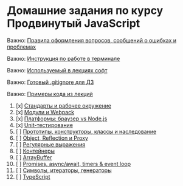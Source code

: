 # Домашние задания по курсу Продвинутый JavaScript

Важно: [Правила оформления вопросов, сообщений о ошибках и проблемах](report-requirements.md)

Важно: [Инструкция по работе в терминале](terminal.md)

Важно: [Используемый в лекциях софт](software.md)

Важно: [Готовый .gitignore для ДЗ](.gitignore)

Важно: [Примеры кода из лекций](https://github.com/netology-code/ajs-code/tree/ajs8)

1. [x] [Стандарты и рабочее окружение](workspace/)
1. [x] [Модули и Webpack](modules/)
1. [x] [Платформы: браузер vs Node.js](platforms/)
1. [x] [Unit-тестирование](test-ci/)
1. [ ] [Прототипы, конструкторы, классы и наследование](oop/)
1. [ ] [Object, Reflection и Proxy](advanced/)
1. [ ] [Регулярные выражения](regex/)
1. [ ] [Контейнеры](containers/)
1. [ ] [ArrayBuffer](arraybuffer/)
1. [ ] [Promises, async/await, timers & event loop](async/)
1. [ ] [Символы, итераторы, генераторы](symbols-iterators-generators/)
1. [ ] [TypeScript](typescript/)
